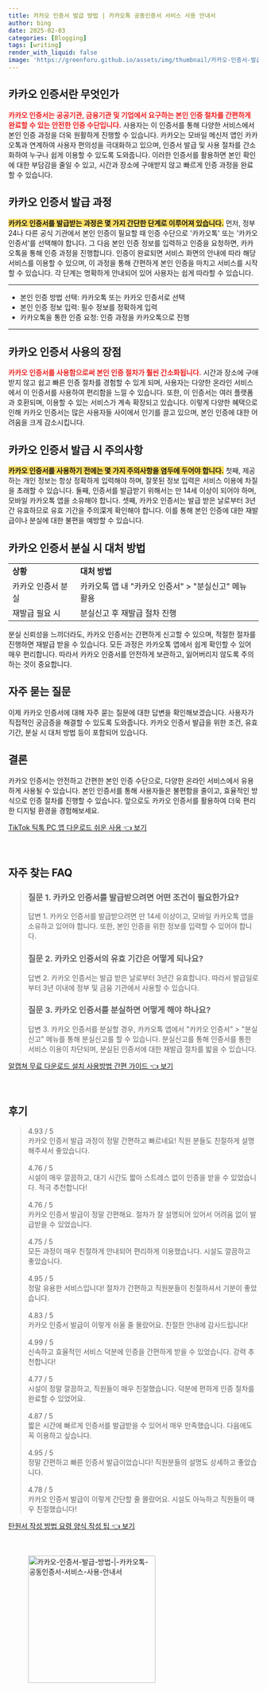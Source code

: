 ```yaml
---
title: 카카오 인증서 발급 방법 | 카카오톡 공동인증서 서비스 사용 안내서
author: bing
date: 2025-02-03
categories: [Blogging]
tags: [writing]
render_with_liquid: false
image: 'https://greenforu.github.io/assets/img/thumbnail/카카오-인증서-발급-방법-|-카카오톡-공동인증서-서비스-사용-안내서.webp'
---
```



<h2 id='카카오 인증서란 무엇인가'>카카오 인증서란 무엇인가</h2>

<p><b><span style="color: #ee2323;">카카오 인증서는 공공기관, 금융기관 및 기업에서 요구하는 본인 인증 절차를 간편하게 완료할 수 있는 안전한 인증 수단입니다.</span></b> 사용자는 이 인증서를 통해 다양한 서비스에서 본인 인증 과정을 더욱 원활하게 진행할 수 있습니다. 카카오는 모바일 메신저 앱인 카카오톡과 연계하여 사용자 편의성을 극대화하고 있으며, 인증서 발급 및 사용 절차를 간소화하여 누구나 쉽게 이용할 수 있도록 도와줍니다. 이러한 인증서를 활용하면 본인 확인에 대한 부담감을 줄일 수 있고, 시간과 장소에 구애받지 않고 빠르게 인증 과정을 완료할 수 있습니다.</p>

<h2 id='카카오 인증서 발급 과정'>카카오 인증서 발급 과정</h2>

<p><b><span style="background-color: #ffe066;">카카오 인증서를 발급받는 과정은 몇 가지 간단한 단계로 이루어져 있습니다.</span></b> 먼저, 정부24나 다른 공식 기관에서 본인 인증이 필요할 때 인증 수단으로 '카카오톡' 또는 '카카오 인증서'를 선택해야 합니다. 그 다음 본인 인증 정보를 입력하고 인증을 요청하면, 카카오톡을 통해 인증 과정을 진행합니다. 인증이 완료되면 서비스 화면의 안내에 따라 해당 서비스를 이용할 수 있으며, 이 과정을 통해 간편하게 본인 인증을 마치고 서비스를 시작할 수 있습니다. 각 단계는 명확하게 안내되어 있어 사용자는 쉽게 따라할 수 있습니다.</p>

<hr />

<ul>
    <li>본인 인증 방법 선택: 카카오톡 또는 카카오 인증서로 선택</li>
    <li>본인 인증 정보 입력: 필수 정보를 정확하게 입력</li>
    <li>카카오톡을 통한 인증 요청: 인증 과정을 카카오톡으로 진행</li>
</ul>

<hr />

<h2 id='카카오 인증서 사용의 장점'>카카오 인증서 사용의 장점</h2>

<p><b><span style="color: #ee2323;">카카오 인증서를 사용함으로써 본인 인증 절차가 훨씬 간소화됩니다.</span></b> 시간과 장소에 구애받지 않고 쉽고 빠른 인증 절차를 경험할 수 있게 되며, 사용자는 다양한 온라인 서비스에서 이 인증서를 사용하여 편리함을 느낄 수 있습니다. 또한, 이 인증서는 여러 플랫폼과 호환되며, 이용할 수 있는 서비스가 계속 확장되고 있습니다. 이렇게 다양한 혜택으로 인해 카카오 인증서는 많은 사용자들 사이에서 인기를 끌고 있으며, 본인 인증에 대한 어려움을 크게 감소시킵니다.</p>

<h2 id='카카오 인증서 발급 시 주의사항'>카카오 인증서 발급 시 주의사항</h2>

<p><b><span style="background-color: #ffe066;">카카오 인증서를 사용하기 전에는 몇 가지 주의사항을 염두에 두어야 합니다.</span></b> 첫째, 제공하는 개인 정보는 항상 정확하게 입력해야 하며, 잘못된 정보 입력은 서비스 이용에 차질을 초래할 수 있습니다. 둘째, 인증서를 발급받기 위해서는 만 14세 이상이 되어야 하며, 모바일 카카오톡 앱을 소유해야 합니다. 셋째, 카카오 인증서는 발급 받은 날로부터 3년간 유효하므로 유효 기간을 주의深게 확인해야 합니다. 이를 통해 본인 인증에 대한 재발급이나 분실에 대한 불편을 예방할 수 있습니다.</p>

<h2 id='카카오 인증서 분실 시 대처 방법'>카카오 인증서 분실 시 대처 방법</h2>

<table>
    <tr>
        <td><b>상황</b></td>
        <td><b>대처 방법</b></td>
    </tr>
    <tr>
        <td>카카오 인증서 분실</td>
        <td>카카오톡 앱 내 "카카오 인증서" > "분실신고" 메뉴 활용</td>
    </tr>
    <tr>
        <td>재발급 필요 시</td>
        <td>분실신고 후 재발급 절차 진행</td>
    </tr>
</table>

<p>분실 신뢰성을 느끼더라도, 카카오 인증서는 간편하게 신고할 수 있으며, 적절한 절차를 진행하면 재발급 받을 수 있습니다. 모든 과정은 카카오톡 앱에서 쉽게 확인할 수 있어 매우 편리합니다. 따라서 카카오 인증서를 안전하게 보관하고, 잃어버리지 않도록 주의하는 것이 중요합니다.</p>

<h2 id='자주 묻는 질문'>자주 묻는 질문</h2>

<p>이제 카카오 인증서에 대해 자주 묻는 질문에 대한 답변을 확인해보겠습니다. 사용자가 직접적인 궁금증을 해결할 수 있도록 도와줍니다. 카카오 인증서 발급을 위한 조건, 유효 기간, 분실 시 대처 방법 등이 포함되어 있습니다.</p>

<h2 id='결론'>결론</h2>

<p>카카오 인증서는 안전하고 간편한 본인 인증 수단으로, 다양한 온라인 서비스에서 유용하게 사용될 수 있습니다. 본인 인증서를 통해 사용자들은 불편함을 줄이고, 효율적인 방식으로 인증 절차를 진행할 수 있습니다. 앞으로도 카카오 인증서를 활용하여 더욱 편리한 디지털 환경을 경험해보세요.</p>


<p><a class="click-button" title="TikTok 틱톡 PC 앱 다운로드 쉬운 사용" href="https://greenforu.github.io/posts/TikTok-%ED%8B%B1%ED%86%A1-PC-%EC%95%B1-%EB%8B%A4%EC%9A%B4%EB%A1%9C%EB%93%9C-%EC%89%AC%EC%9A%B4-%EC%82%AC%EC%9A%A9/" rel="dofollow">TikTok 틱톡 PC 앱 다운로드 쉬운 사용 👈 보기</a></p><br>
<h2 id='자주_찾는_FAQ'>자주 찾는 FAQ</h2>
<div itemscope="" itemtype="https://schema.org/FAQPage">
<blockquote>
<div itemscope="" itemprop="mainEntity" itemtype="https://schema.org/Question">
<h3 itemprop="name">질문 1. 카카오 인증서를 발급받으려면 어떤 조건이 필요한가요?</h3>
<div itemscope="" itemprop="acceptedAnswer" itemtype="https://schema.org/Answer">
<span itemprop="text">
<p>답변 1. 카카오 인증서를 발급받으려면 만 14세 이상이고, 모바일 카카오톡 앱을 소유하고 있어야 합니다. 또한, 본인 인증을 위한 정보를 입력할 수 있어야 합니다.</p>
</span>
</div>
</div>
<div itemscope="" itemprop="mainEntity" itemtype="https://schema.org/Question">
<h3 itemprop="name">질문 2. 카카오 인증서의 유효 기간은 어떻게 되나요?</h3>
<div itemscope="" itemprop="acceptedAnswer" itemtype="https://schema.org/Answer">
<span itemprop="text">
<p>답변 2. 카카오 인증서는 발급 받은 날로부터 3년간 유효합니다. 따라서 발급일로부터 3년 이내에 정부 및 금융 기관에서 사용할 수 있습니다.</p>
</span>
</div>
</div>
<div itemscope="" itemprop="mainEntity" itemtype="https://schema.org/Question">
<h3 itemprop="name">질문 3. 카카오 인증서를 분실하면 어떻게 해야 하나요?</h3>
<div itemscope="" itemprop="acceptedAnswer" itemtype="https://schema.org/Answer">
<span itemprop="text">
<p>답변 3. 카카오 인증서를 분실할 경우, 카카오톡 앱에서 "카카오 인증서" > "분실신고" 메뉴를 통해 분실신고를 할 수 있습니다. 분실신고를 통해 인증서를 통한 서비스 이용이 차단되며, 분실된 인증서에 대한 재발급 절차를 밟을 수 있습니다.</p>
</span>
</div>
</div>
</blockquote>
</div>
<p><a class="click-button" title="알캡쳐 무료 다운로드 설치 사용방법 간편 가이드" href="https://greenforu.github.io/posts/%EC%95%8C%EC%BA%A1%EC%B3%90-%EB%AC%B4%EB%A3%8C-%EB%8B%A4%EC%9A%B4%EB%A1%9C%EB%93%9C-%EC%84%A4%EC%B9%98-%EC%82%AC%EC%9A%A9%EB%B0%A9%EB%B2%95-%EA%B0%84%ED%8E%B8-%EA%B0%80%EC%9D%B4%EB%93%9C/" rel="dofollow">알캡쳐 무료 다운로드 설치 사용방법 간편 가이드 👈 보기</a></p><br>
<h2 id='후기'>후기</h2>
<div itemscope itemtype="https://schema.org/Product">
  <blockquote>
  <div itemprop="review" itemscope itemtype="https://schema.org/Review">
      <div itemprop="reviewRating" itemscope itemtype="https://schema.org/Rating"> <span itemprop="ratingValue">4.93</span> / <span itemprop="bestRating">5</span> </div>
      <span itemprop="reviewBody">카카오 인증서 발급 과정이 정말 간편하고 빠르네요! 직원 분들도 친절하게 설명해주셔서 좋았습니다.</span>
  </div>
  <br>
  <div itemprop="review" itemscope itemtype="https://schema.org/Review">
      <div itemprop="reviewRating" itemscope itemtype="https://schema.org/Rating"> <span itemprop="ratingValue">4.76</span> / <span itemprop="bestRating">5</span> </div>
      <span itemprop="reviewBody">시설이 매우 깔끔하고, 대기 시간도 짧아 스트레스 없이 인증을 받을 수 있었습니다. 적극 추천합니다!</span>
  </div>
  <br>
  <div itemprop="review" itemscope itemtype="https://schema.org/Review">
      <div itemprop="reviewRating" itemscope itemtype="https://schema.org/Rating"> <span itemprop="ratingValue">4.76</span> / <span itemprop="bestRating">5</span> </div>
      <span itemprop="reviewBody">카카오 인증서 발급이 정말 간편해요. 절차가 잘 설명되어 있어서 어려움 없이 발급받을 수 있었습니다.</span>
  </div>
  <br>
  <div itemprop="review" itemscope itemtype="https://schema.org/Review">
      <div itemprop="reviewRating" itemscope itemtype="https://schema.org/Rating"> <span itemprop="ratingValue">4.75</span> / <span itemprop="bestRating">5</span> </div>
      <span itemprop="reviewBody">모든 과정이 매우 친절하게 안내되어 편리하게 이용했습니다. 시설도 깔끔하고 좋았습니다.</span>
  </div>
  <br>
  <div itemprop="review" itemscope itemtype="https://schema.org/Review">
      <div itemprop="reviewRating" itemscope itemtype="https://schema.org/Rating"> <span itemprop="ratingValue">4.95</span> / <span itemprop="bestRating">5</span> </div>
      <span itemprop="reviewBody">정말 유용한 서비스입니다! 절차가 간편하고 직원분들이 친절하셔서 기분이 좋았습니다.</span>
  </div>
  <br>
  <div itemprop="review" itemscope itemtype="https://schema.org/Review">
      <div itemprop="reviewRating" itemscope itemtype="https://schema.org/Rating"> <span itemprop="ratingValue">4.83</span> / <span itemprop="bestRating">5</span> </div>
      <span itemprop="reviewBody">카카오 인증서 발급이 이렇게 쉬울 줄 몰랐어요. 친절한 안내에 감사드립니다!</span>
  </div>
  <br>
  <div itemprop="review" itemscope itemtype="https://schema.org/Review">
      <div itemprop="reviewRating" itemscope itemtype="https://schema.org/Rating"> <span itemprop="ratingValue">4.99</span> / <span itemprop="bestRating">5</span> </div>
      <span itemprop="reviewBody">신속하고 효율적인 서비스 덕분에 인증을 간편하게 받을 수 있었습니다. 강력 추천합니다!</span>
  </div>
  <br>
  <div itemprop="review" itemscope itemtype="https://schema.org/Review">
      <div itemprop="reviewRating" itemscope itemtype="https://schema.org/Rating"> <span itemprop="ratingValue">4.77</span> / <span itemprop="bestRating">5</span> </div>
      <span itemprop="reviewBody">시설이 정말 깔끔하고, 직원들이 매우 친절했습니다. 덕분에 편하게 인증 절차를 완료할 수 있었어요.</span>
  </div>
  <br>
  <div itemprop="review" itemscope itemtype="https://schema.org/Review">
      <div itemprop="reviewRating" itemscope itemtype="https://schema.org/Rating"> <span itemprop="ratingValue">4.87</span> / <span itemprop="bestRating">5</span> </div>
      <span itemprop="reviewBody">짧은 시간에 빠르게 인증서를 발급받을 수 있어서 매우 만족했습니다. 다음에도 꼭 이용하고 싶습니다.</span>
  </div>
  <br>
  <div itemprop="review" itemscope itemtype="https://schema.org/Review">
      <div itemprop="reviewRating" itemscope itemtype="https://schema.org/Rating"> <span itemprop="ratingValue">4.95</span> / <span itemprop="bestRating">5</span> </div>
      <span itemprop="reviewBody">정말 간편하고 빠른 인증서 발급이었습니다! 직원분들의 설명도 상세하고 좋았습니다.</span>
  </div>
  <br>
  <div itemprop="review" itemscope itemtype="https://schema.org/Review">
      <div itemprop="reviewRating" itemscope itemtype="https://schema.org/Rating"> <span itemprop="ratingValue">4.78</span> / <span itemprop="bestRating">5</span> </div>
      <span itemprop="reviewBody">카카오 인증서 발급이 이렇게 간단할 줄 몰랐어요. 시설도 아늑하고 직원들이 매우 친절했습니다!</span>
  </div>
  </blockquote>
</div>
<p><a class="click-button" title="탄원서 작성 방법 요령 양식 작성 팁" href="https://greenforu.github.io/posts/%ED%83%84%EC%9B%90%EC%84%9C-%EC%9E%91%EC%84%B1-%EB%B0%A9%EB%B2%95-%EC%9A%94%EB%A0%B9-%EC%96%91%EC%8B%9D-%EC%9E%91%EC%84%B1-%ED%8C%81/" rel="dofollow">탄원서 작성 방법 요령 양식 작성 팁 👈 보기</a></p><br>
<figure class="image"><img src="https://greenforu.github.io/assets/img/thumbnail/카카오-인증서-발급-방법-|-카카오톡-공동인증서-서비스-사용-안내서.webp" alt="카카오-인증서-발급-방법-|-카카오톡-공동인증서-서비스-사용-안내서" width="256" height="256"></figure>